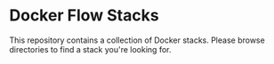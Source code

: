 # Docker Flow Stacks

This repository contains a collection of Docker stacks. Please browse directories to find a stack you're looking for.